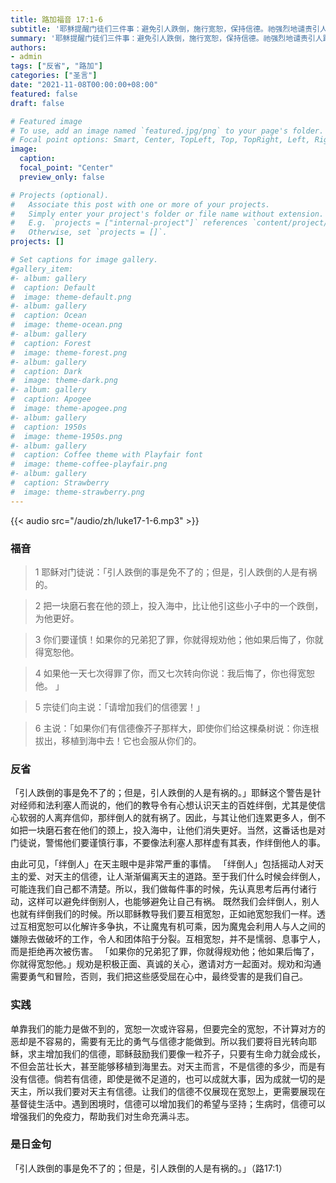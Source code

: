 ```yaml
---
title: 路加福音 17:1-6
subtitle: '耶稣提醒门徒们三件事：避免引人跌倒，施行宽恕，保持信德。祂强烈地谴责引人跌倒的人。信仰团体中的强者如果妄用他们的知识或其他优越感，使他人的信仰受到摧毁，他们将面临严厉的审判。 「宽恕」的字面意思是：放开、让它过去。在圣经里，宽恕有涂抹、不再记住、罪得赦免和医治的意思。宽恕，是选择不被他人的错误「焊在原地」，而能继续人生爱的旅程。耶稣又一次用芥籽谈论信德，因为只有靠着信德，我们才能做到前面两件事。我的信德如何呢？'
summary: '耶稣提醒门徒们三件事：避免引人跌倒，施行宽恕，保持信德。祂强烈地谴责引人跌倒的人。信仰团体中的强者如果妄用他们的知识或其他优越感，使他人的信仰受到摧毁，他们将面临严厉的审判。 「宽恕」的字面意思是：放开、让它过去。在圣经里，宽恕有涂抹、不再记住、罪得赦免和医治的意思。宽恕，是选择不被他人的错误「焊在原地」，而能继续人生爱的旅程。耶稣又一次用芥籽谈论信德，因为只有靠着信德，我们才能做到前面两件事。我的信德如何呢？'
authors:
- admin
tags: ["反省", "路加"]
categories: ["圣言"]
date: "2021-11-08T00:00:00+08:00"
featured: false
draft: false

# Featured image
# To use, add an image named `featured.jpg/png` to your page's folder.
# Focal point options: Smart, Center, TopLeft, Top, TopRight, Left, Right, BottomLeft, Bottom, BottomRight
image:
  caption:
  focal_point: "Center"
  preview_only: false

# Projects (optional).
#   Associate this post with one or more of your projects.
#   Simply enter your project's folder or file name without extension.
#   E.g. `projects = ["internal-project"]` references `content/project/deep-learning/index.md`.
#   Otherwise, set `projects = []`.
projects: []

# Set captions for image gallery.
#gallery_item:
#- album: gallery
#  caption: Default
#  image: theme-default.png
#- album: gallery
#  caption: Ocean
#  image: theme-ocean.png
#- album: gallery
#  caption: Forest
#  image: theme-forest.png
#- album: gallery
#  caption: Dark
#  image: theme-dark.png
#- album: gallery
#  caption: Apogee
#  image: theme-apogee.png
#- album: gallery
#  caption: 1950s
#  image: theme-1950s.png
#- album: gallery
#  caption: Coffee theme with Playfair font
#  image: theme-coffee-playfair.png
#- album: gallery
#  caption: Strawberry
#  image: theme-strawberry.png
---
```


{{< audio src="/audio/zh/luke17-1-6.mp3" >}}

### 福音
> 1 耶稣对门徒说：「引人跌倒的事是免不了的；但是，引人跌倒的人是有祸的。

> 2 把一块磨石套在他的颈上，投入海中，比让他引这些小子中的一个跌倒，为他更好。

> 3 你们要谨慎！如果你的兄弟犯了罪，你就得规劝他；他如果后悔了，你就得宽恕他。

> 4 如果他一天七次得罪了你，而又七次转向你说：我后悔了，你也得宽恕他。 」

> 5 宗徒们向主说：「请增加我们的信德罢！」

> 6 主说：「如果你们有信德像芥子那样大，即使你们给这棵桑树说：你连根拔出，移植到海中去！它也会服从你们的。

### 反省
「引人跌倒的事是免不了的；但是，引人跌倒的人是有祸的。」耶稣这个警告是针对经师和法利塞人而说的，他们的教导令有心想认识天主的百姓绊倒，尤其是使信心软弱的人离弃信仰，那绊倒人的就有祸了。因此，与其让他们连累更多人，倒不如把一块磨石套在他们的颈上，投入海中，让他们消失更好。当然，这番话也是对门徒说，警惕他们要谨慎行事，不要像法利塞人那样虚有其表，作绊倒他人的事。

由此可见，「绊倒人」在天主眼中是非常严重的事情。 「绊倒人」包括摇动人对天主的爱、对天主的信德，让人渐渐偏离天主的道路。至于我们什么时候会绊倒人，可能连我们自己都不清楚。所以，我们做每件事的时候，先认真思考后再付诸行动，这样可以避免绊倒别人，也能够避免让自己有祸。
既然我们会绊倒人，别人也就有绊倒我们的时候。所以耶稣教导我们要互相宽恕，正如祂宽恕我们一样。透过互相宽恕可以化解许多争执，不让魔鬼有机可乘，因为魔鬼会利用人与人之间的嫌隙去做破坏的工作，令人和团体陷于分裂。互相宽恕，并不是懦弱、息事宁人，而是拒绝再次被伤害。 「如果你的兄弟犯了罪，你就得规劝他；他如果后悔了，你就得宽恕他。」规劝是积极正面、真诚的关心，邀请对方一起面对。规劝和沟通需要勇气和冒险，否则，我们把这些感受屈在心中，最终受害的是我们自己。

### 实践
单靠我们的能力是做不到的，宽恕一次或许容易，但要完全的宽恕，不计算对方的恶却是不容易的，需要有无比的勇气与信德才能做到。所以我们要将目光转向耶稣，求主增加我们的信德，耶稣鼓励我们要像一粒芥子，只要有生命力就会成长，不但会茁壮长大，甚至能够移植到海里去。对天主而言，不是信德的多少，而是有没有信德。倘若有信德，即使是微不足道的，也可以成就大事，因为成就一切的是天主，所以我们要对天主有信德。让我们的信德不仅展现在宽恕上，更需要展现在基督徒生活中。遇到困境时，信德可以增加我们的希望与坚持；生病时，信德可以增强我们的免疫力，帮助我们对生命充满斗志。

### 是日金句
「引人跌倒的事是免不了的；但是，引人跌倒的人是有祸的。」（路17:1）
